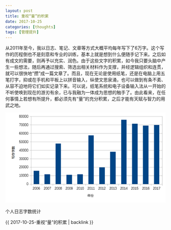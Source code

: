```yaml
---
layout: post
title: 重视“量”的积累
date: 2017-10-25
categories: [thoughts]
tags: [管理提升]
---
```


从2011年至今，我以日志、笔记、文章等方式大概平均每年写下了6万字。这个写作的历程倒也不是刻意和专业的训练，基本上就是想到什么便随手记下来。之后如有成文的需要，则再予以充实、润色。由于这些文字的积累，如今我只要头脑中产生一些想法，随后再通过搜索、筛选出相关材料作为支撑，并经逻辑组织和连贯，就可以很快地“攒”成一篇文章了。而且，现在无论是使用纸笔，还是在电脑上用五笔打字，抑或在手机和平板上以拼音输入，纵使文思泉涌，也可以做到有条不紊、从容不迫地将它们如实记录下来。可以说，纸笔系统和电子设备输入法从一开始的不听使唤到现在的游刃有余，已与我融为一体成为思想的触手了。由此看来，在任何事情上若想有所提升，都必须先有“量”的充分积累，之后才能有天赋与智力的用武之地。

![](/figures/p46196912.jpg)

个人日志字数统计

{{ 2017-10-25-重视“量”的积累 | backlink }}
